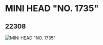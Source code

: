 # MINI HEAD "NO. 1735"
## 22308
![MINI HEAD "NO. 1735"](https://lc-www-live-s.legocdn.com/media/bricks/5/2/6122040.jpg)